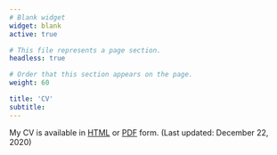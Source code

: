 ```yaml
---
# Blank widget
widget: blank
active: true

# This file represents a page section.
headless: true

# Order that this section appears on the page.
weight: 60

title: 'CV'
subtitle:
---
```


My CV is available in [HTML](cv/) or [PDF](cv/cv.pdf) form. (Last updated: December 22, 2020)